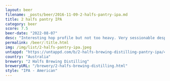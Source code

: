 ```yaml
---
layout: beer
filename: _posts/beer/2016-11-09-2-halfs-pantry-ipa.md
title: 2 halfs pantry IPA
category: beer
score: 7.5
beer-date: "2022-08-07"
desc: "Interesting hop profile but not too heavy. Very sessionable despite the abv"
permalink: /beer/:title.html
img: /img/list/2-halfs-pantry-ipa.jpeg
untappd: "https://untappd.com/b/2-halfs-brewing-distilling-pantry-ipa/4830920"
country: "Australia"
brewery: "2 Halfs Brewing Distilling"
breweryURL: "/brewery/2-halfs-brewing-distilling.html"
style: "IPA - American"
---
```

